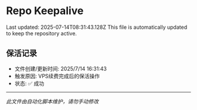 # Repo Keepalive

Last updated: 2025-07-14T08:31:43.128Z
This file is automatically updated to keep the repository active.

## 保活记录
- 文件创建/更新时间: 2025/7/14 16:31:43
- 触发原因: VPS续费完成后的保活操作
- 状态: ✅ 成功

---
*此文件由自动化脚本维护，请勿手动修改*
